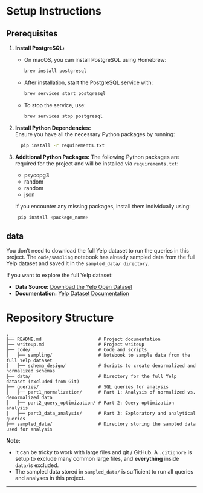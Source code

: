 # Setup Instructions

## Prerequisites

1. **Install PostgreSQL:**  
   - On macOS, you can install PostgreSQL using Homebrew:  
     ```bash
     brew install postgresql
     ```  
   - After installation, start the PostgreSQL service with:  
     ```bash
     brew services start postgresql
     ```  
   - To stop the service, use:  
     ```bash
     brew services stop postgresql
     ```

2. **Install Python Dependencies:**  
   Ensure you have all the necessary Python packages by running:  
   ```bash
     pip install -r requirements.txt
   ```
3. **Additional Python Packages:**
    The following Python packages are required for the project and will be installed via `requirements.txt`:
    - psycopg3
    - random
    - random
    - json 

    If you encounter any missing packages, install them individually using:
    ```bash
     pip install <package_name>
    ```

## data
You don’t need to download the full Yelp dataset to run the queries in this project. The `code/sampling` notebook has already sampled data from the full Yelp dataset and saved it in the `sampled_data/ directory`.

If you want to explore the full Yelp dataset:
- **Data Source:** [Download the Yelp Open Dataset](https://www.yelp.com/dataset/download)
- **Documentation:** [Yelp Dataset Documentation](https://www.yelp.com/dataset/documentation/main)


# Repository Structure

```
.
├── README.md                     # Project documentation
├── writeup.md                    # Project writeup
├── code/                         # Code and scripts
│   ├── sampling/                 # Notebook to sample data from the full Yelp dataset
│   ├── schema_design/            # Scripts to create denormalized and normalized schemas
├── data/                         # Directory for the full Yelp dataset (excluded from Git)
├── queries/                      # SQL queries for analysis
│   ├── part1_normalization/      # Part 1: Analysis of normalized vs. denormalized data
│   ├── part2_query_optimization/ # Part 2: Query optimization analysis
│   ├── part3_data_analysis/      # Part 3: Exploratory and analytical queries
├── sampled_data/                 # Directory storing the sampled data used for analysis

```

**Note:** 
- It can be tricky to work with large files and git / GitHub. A `.gitignore` is setup to exclude many common large files, and **everything** inside `data/`is excluded.
- The sampled data stored in `sampled_data/` is sufficient to run all queries and analyses in this project.
---
